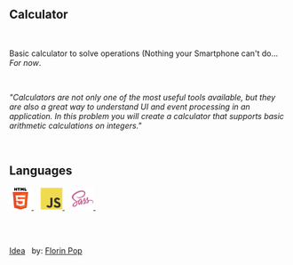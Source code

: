 ## Calculator

<br>

Basic calculator to solve operations (Nothing your Smartphone can't do... _For now_.

<br>

_"Calculators are not only one of the most useful tools available, but they are also a great way to understand UI and event processing in an application. In this problem you will create a calculator that supports basic arithmetic calculations on integers."_

<br>

## Languages 

  <a href="https://www.w3.org/html/" target="_blank" rel="noreferrer"> 
    <img src="https://raw.githubusercontent.com/devicons/devicon/master/icons/html5/html5-original-wordmark.svg" alt="html5" width="40" height="40"/> 
  </a> &nbsp;&nbsp;
  <a href="https://developer.mozilla.org/en-US/docs/Web/JavaScript" target="_blank"> 
    <img src="https://raw.githubusercontent.com/devicons/devicon/master/icons/javascript/javascript-original.svg" alt="javascript" width="40" height="40"/> 
  </a> &nbsp;&nbsp;
  <a href="https://sass-lang.com" target="_blank" rel="noreferrer"> 
    <img src="https://raw.githubusercontent.com/devicons/devicon/master/icons/sass/sass-original.svg" alt="sass" width="40" height="40"/> 
  </a> &nbsp;&nbsp;

<br><br>

[Idea](https://github.com/florinpop17/app-ideas/blob/master/Projects/1-Beginner/Calculator-App.md) &nbsp; by: [Florin Pop](https://github.com/florinpop17)
